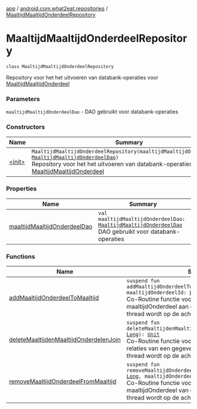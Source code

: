 [app](../../index.md) / [android.com.what2eat.repositories](../index.md) / [MaaltijdMaaltijdOnderdeelRepository](./index.md)

# MaaltijdMaaltijdOnderdeelRepository

`class MaaltijdMaaltijdOnderdeelRepository`

Repository voor het het uitvoeren van databank-operaties voor [MaaltijdMaaltijdOnderdeel](../../android.com.what2eat.model/-maaltijd-maaltijd-onderdeel/index.md)

### Parameters

`maaltijdMaaltijdOnderdeelDao` - DAO gebruikt voor databank-operaties

### Constructors

| Name | Summary |
|---|---|
| [&lt;init&gt;](-init-.md) | `MaaltijdMaaltijdOnderdeelRepository(maaltijdMaaltijdOnderdeelDao: `[`MaaltijdMaaltijdOnderdeelDao`](../../android.com.what2eat.database/-maaltijd-maaltijd-onderdeel-dao/index.md)`)`<br>Repository voor het het uitvoeren van databank-operaties voor [MaaltijdMaaltijdOnderdeel](../../android.com.what2eat.model/-maaltijd-maaltijd-onderdeel/index.md) |

### Properties

| Name | Summary |
|---|---|
| [maaltijdMaaltijdOnderdeelDao](maaltijd-maaltijd-onderdeel-dao.md) | `val maaltijdMaaltijdOnderdeelDao: `[`MaaltijdMaaltijdOnderdeelDao`](../../android.com.what2eat.database/-maaltijd-maaltijd-onderdeel-dao/index.md)<br>DAO gebruikt voor databank-operaties |

### Functions

| Name | Summary |
|---|---|
| [addMaaltijdOnderdeelToMaaltijd](add-maaltijd-onderdeel-to-maaltijd.md) | `suspend fun addMaaltijdOnderdeelToMaaltijd(maaltijdId: `[`Long`](https://kotlinlang.org/api/latest/jvm/stdlib/kotlin/-long/index.html)`, maaltijdOnderdeelId: `[`Long`](https://kotlinlang.org/api/latest/jvm/stdlib/kotlin/-long/index.html)`): `[`Unit`](https://kotlinlang.org/api/latest/jvm/stdlib/kotlin/-unit/index.html)<br>Co-Routine functie voor het toevoegen van een maaltijdOnderdeel aan een maaltijd (JOIN table). Deze thread wordt op de achtergrond uitgevoerd. |
| [deleteMaaltijdenMaaltijdOnderdelenJoin](delete-maaltijden-maaltijd-onderdelen-join.md) | `suspend fun deleteMaaltijdenMaaltijdOnderdelenJoin(maaltijdId: `[`Long`](https://kotlinlang.org/api/latest/jvm/stdlib/kotlin/-long/index.html)`): `[`Unit`](https://kotlinlang.org/api/latest/jvm/stdlib/kotlin/-unit/index.html)<br>Co-Routine functie voor het verwijderen van alle relaties van een gegeven maaltijd (JOIN table). Deze thread wordt op de achtergrond uitgevoerd. |
| [removeMaaltijdOnderdeelFromMaaltijd](remove-maaltijd-onderdeel-from-maaltijd.md) | `suspend fun removeMaaltijdOnderdeelFromMaaltijd(maaltijdId: `[`Long`](https://kotlinlang.org/api/latest/jvm/stdlib/kotlin/-long/index.html)`, maaltijdOnderdeelId: `[`Long`](https://kotlinlang.org/api/latest/jvm/stdlib/kotlin/-long/index.html)`): `[`Unit`](https://kotlinlang.org/api/latest/jvm/stdlib/kotlin/-unit/index.html)<br>Co-Routine functie voor het verwijderen van een maaltijdOnderdeel van een maaltijd (JOIN table). Deze thread wordt op de achtergrond uitgevoerd. |
